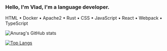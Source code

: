 ### Hello, I'm Vlad, I'm a language developer.
HTML • Docker • Apache2 • Rust • CSS • JavaScript • React • Webpack • TypeScript

![Anurag's GitHub stats](https://github-readme-stats.vercel.app/api?username=Vladosdeadly&show_icons=true&theme=radical&count_private=true)

[![Top Langs](https://github-readme-stats.vercel.app/api/top-langs/?username=Vladosdeadly&theme=radical&layout=compact)](https://github.com/anuraghazra/github-readme-stats)

<!--
**Vladosdeadly/Vladosdeadly** is a ✨ _special_ ✨ repository because its `README.md` (this file) appears on your GitHub profile.

Here are some ideas to get you started:

- 🔭 I’m currently working on ...
- 🌱 I’m currently learning ...
- 👯 I’m looking to collaborate on ...
- 🤔 I’m looking for help with ...
- 💬 Ask me about ...
- 📫 How to reach me: ...
- 😄 Pronouns: ...
- ⚡ Fun fact: ...
-->

